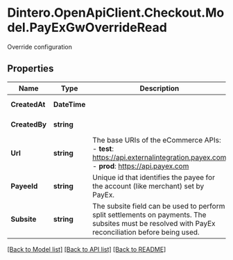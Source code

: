 # Dintero.OpenApiClient.Checkout.Model.PayExGwOverrideRead
Override configuration

## Properties

Name | Type | Description | Notes
------------ | ------------- | ------------- | -------------
**CreatedAt** | **DateTime** |  | [optional] [readonly] 
**CreatedBy** | **string** |  | [optional] [readonly] 
**Url** | **string** | The base URIs of the eCommerce APIs:  - **test**: https://api.externalintegration.payex.com - **prod**: https://api.payex.com  | [optional] 
**PayeeId** | **string** | Unique id that identifies the payee for the account (like merchant) set by PayEx.  | [optional] 
**Subsite** | **string** | The subsite field can be used to perform split settlements on payments. The subsites must be resolved with PayEx reconciliation before being used.  | [optional] 

[[Back to Model list]](../README.md#documentation-for-models) [[Back to API list]](../README.md#documentation-for-api-endpoints) [[Back to README]](../README.md)

